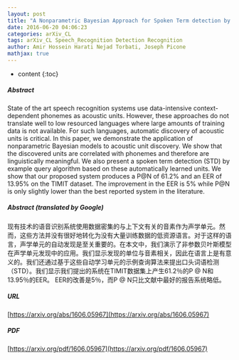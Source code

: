 ```yaml
---
layout: post
title: "A Nonparametric Bayesian Approach for Spoken Term detection by Example Query"
date: 2016-06-20 04:06:23
categories: arXiv_CL
tags: arXiv_CL Speech_Recognition Detection Recognition
author: Amir Hossein Harati Nejad Torbati, Joseph Picone
mathjax: true
---
```


* content
{:toc}

##### Abstract
State of the art speech recognition systems use data-intensive context-dependent phonemes as acoustic units. However, these approaches do not translate well to low resourced languages where large amounts of training data is not available. For such languages, automatic discovery of acoustic units is critical. In this paper, we demonstrate the application of nonparametric Bayesian models to acoustic unit discovery. We show that the discovered units are correlated with phonemes and therefore are linguistically meaningful. We also present a spoken term detection (STD) by example query algorithm based on these automatically learned units. We show that our proposed system produces a P@N of 61.2% and an EER of 13.95% on the TIMIT dataset. The improvement in the EER is 5% while P@N is only slightly lower than the best reported system in the literature.

##### Abstract (translated by Google)
现有技术的语音识别系统使用数据密集的与上下文有关的音素作为声学单元。然而，这些方法并没有很好地转化为没有大量训练数据的低资源语言。对于这样的语言，声学单元的自动发现是至关重要的。在本文中，我们演示了非参数贝叶斯模型在声学单元发现中的应用。我们显示发现的单位与音素相关，因此在语言上是有意义的。我们还通过基于这些自动学习单元的示例查询算法来提出口头词语检测（STD）。我们显示我们提出的系统在TIMIT数据集上产生61.2％的P @ N和13.95％的EER。 EER的改善是5％，而P @ N只比文献中最好的报告系统略低。

##### URL
[https://arxiv.org/abs/1606.05967](https://arxiv.org/abs/1606.05967)

##### PDF
[https://arxiv.org/pdf/1606.05967](https://arxiv.org/pdf/1606.05967)

